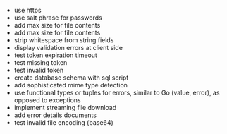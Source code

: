 
* use https
* use salt phrase for passwords
* add max size for file contents
* add max size for file contents
* strip whitespace from string fields
* display validation errors at client side
* test token expiration timeout
* test missing token
* test invalid token
* create database schema with sql script
* add sophisticated mime type detection
* use functional types or tuples for errors, similar to Go (value, error),
  as opposed to exceptions
* implement streaming file download
* add error details documents
* test invalid file encoding (base64)
